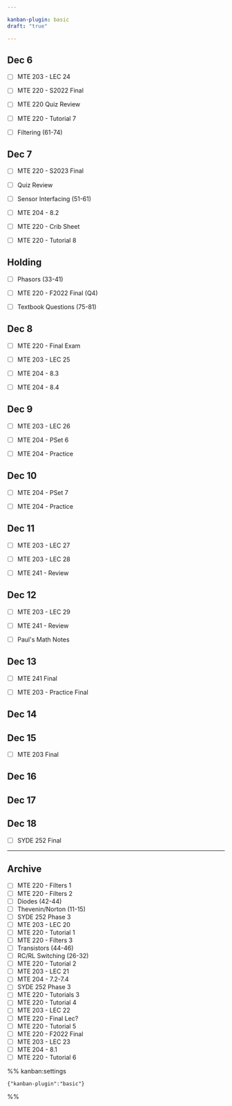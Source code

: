 ```yaml
---

kanban-plugin: basic
draft: "true"

---
```


## Dec 6

- [ ] MTE 203 - LEC 24
- [ ] MTE 220 - S2022 Final
- [ ] MTE 220 Quiz Review
- [ ] MTE 220 - Tutorial 7
- [ ] Filtering (61-74)


## Dec 7

- [ ] MTE 220 - S2023 Final
- [ ] Quiz Review
- [ ] Sensor Interfacing (51-61)
- [ ] MTE 204 - 8.2
- [ ] MTE 220 - Crib Sheet
- [ ] MTE 220 - Tutorial 8


## Holding

- [ ] Phasors (33-41)
- [ ] MTE 220 - F2022 Final (Q4)
- [ ] Textbook Questions (75-81)


## Dec 8

- [ ] MTE 220 - Final Exam
- [ ] MTE 203 - LEC 25
- [ ] MTE 204 - 8.3
- [ ] MTE 204 - 8.4


## Dec 9

- [ ] MTE 203 - LEC 26
- [ ] MTE 204 - PSet 6
- [ ] MTE 204 - Practice


## Dec 10

- [ ] MTE 204 - PSet 7
- [ ] MTE 204 - Practice


## Dec 11

- [ ] MTE 203 - LEC 27
- [ ] MTE 203 - LEC 28
- [ ] MTE 241 - Review


## Dec 12

- [ ] MTE 203 - LEC 29
- [ ] MTE 241 - Review
- [ ] Paul's Math Notes


## Dec 13

- [ ] MTE 241 Final
- [ ] MTE 203 - Practice Final


## Dec 14



## Dec 15

- [ ] MTE 203 Final


## Dec 16



## Dec 17



## Dec 18

- [ ] SYDE 252 Final


***

## Archive

- [ ] MTE 220 - Filters 1
- [ ] MTE 220 - Filters 2
- [ ] Diodes (42-44)
- [ ] Thevenin/Norton (11-15)
- [ ] SYDE 252 Phase 3
- [ ] MTE 203 - LEC 20
- [ ] MTE 220 - Tutorial 1
- [ ] MTE 220 - Filters 3
- [ ] Transistors (44-46)
- [ ] RC/RL Switching (26-32)
- [ ] MTE 220 - Tutorial 2
- [ ] MTE 203 - LEC 21
- [ ] MTE 204 - 7.2-7.4
- [ ] SYDE 252 Phase 3
- [ ] MTE 220 - Tutorials 3
- [ ] MTE 220 - Tutorial 4
- [ ] MTE 203 - LEC 22
- [ ] MTE 220 - Final Lec?
- [ ] MTE 220 - Tutorial 5
- [ ] MTE 220 - F2022 Final
- [ ] MTE 203 - LEC 23
- [ ] MTE 204 - 8.1
- [ ] MTE 220 - Tutorial 6

%% kanban:settings
```
{"kanban-plugin":"basic"}
```
%%